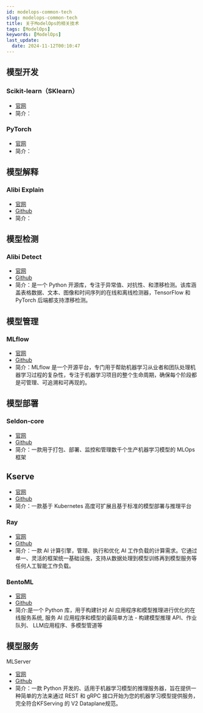 ```yaml
---
id: modelops-common-tech
slug: modelops-common-tech
title: 关于ModelOps的相关技术
tags: [ModelOps]
keywords: [ModelOps]
last_update:
  date: 2024-11-12T00:10:47
---
```


## 模型开发

### Scikit-learn（SKlearn）

- [官网](https://scikit-learn.org/stable/)
- 简介：


### PyTorch
- [官网](https://pytorch.org/)
- 简介：


## 模型解释
### Alibi Explain
- [官网](https://docs.seldon.io/projects/alibi/en/stable/)
- [Github](https://github.com/SeldonIO/alibi)
- 简介：


## 模型检测
### Alibi Detect
- [官网](https://docs.seldon.io/projects/alibi-detect/en/stable/)
- [Github](https://github.com/SeldonIO/alibi-detect) 
- 简介：是一个 Python 开源库，专注于异常值、对抗性、和漂移检测。该库涵盖表格数据、文本、图像和时间序列的在线和离线检测器，TensorFlow 和 PyTorch 后端都支持漂移检测。


## 模型管理
### MLflow
- [官网](https://mlflow.org/)
- [Github](https://github.com/mlflow/mlflow)
- 简介：MLflow 是一个开源平台，专门用于帮助机器学习从业者和团队处理机器学习过程的复杂性，专注于机器学习项目的整个生命周期，确保每个阶段都是可管理、可追溯和可再现的。


## 模型部署
### Seldon-core
- [官网](https://www.seldon.io/solutions/core-plus)
- [Github](https://github.com/SeldonIO/seldon-core)
- 简介：一款用于打包、部署、监控和管理数千个生产机器学习模型的 MLOps 框架


## Kserve
- [官网](https://kserve.github.io/website/latest/)
- [Github](https://github.com/kserve/kserve)
- 简介：一款基于 Kubernetes 高度可扩展且基于标准的模型部署与推理平台

### Ray
- [官网](https://www.ray.io/)
- [Github](https://github.com/ray-project/ray)
- 简介：一款 AI 计算引擎，管理、执行和优化 AI 工作负载的计算需求。它通过单一、灵活的框架统一基础设施，支持从数据处理到模型训练再到模型服务等任何人工智能工作负载。

### BentoML
- [官网](about:blank)
- [Github](https://github.com/bentoml/BentoML)
- 简介:是一个 Python 库，用于构建针对 AI 应用程序和模型推理进行优化的在线服务系统, 服务 AI 应用程序和模型的最简单方法 - 构建模型推理 API、作业队列、 LLM应用程序、多模型管道等

## 模型服务
MLServer

- [官网](https://mlserver.readthedocs.io/en/latest/getting-started/index.html)
- [Github](https://github.com/SeldonIO/MLServer/)
- 简介：一款 Python 开发的、适用于机器学习模型的推理服务器，旨在提供一种简单的方法来通过 REST 和 gRPC 接口开始为您的机器学习模型提供服务，完全符合KFServing 的 V2 Dataplane规范。





